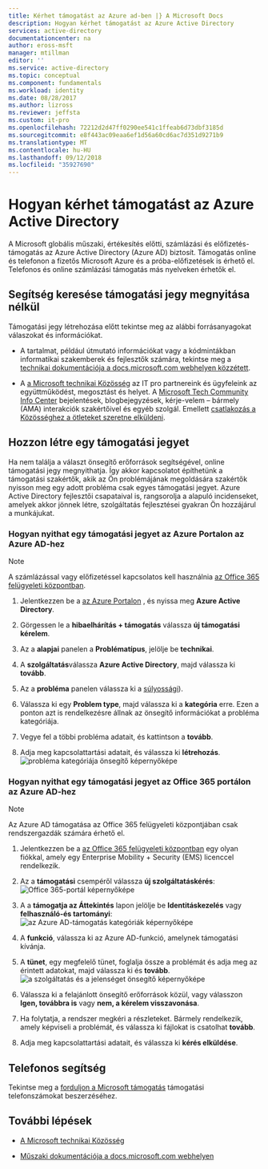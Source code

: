 ```yaml
---
title: Kérhet támogatást az Azure ad-ben |} A Microsoft Docs
description: Hogyan kérhet támogatást az Azure Active Directory
services: active-directory
documentationcenter: na
author: eross-msft
manager: mtillman
editor: ''
ms.service: active-directory
ms.topic: conceptual
ms.component: fundamentals
ms.workload: identity
ms.date: 08/28/2017
ms.author: lizross
ms.reviewer: jeffsta
ms.custom: it-pro
ms.openlocfilehash: 72212d2d47ff0290ee541c1ffeab6d73dbf3185d
ms.sourcegitcommit: e8f443ac09eaa6ef1d56a60cd6ac7d351d9271b9
ms.translationtype: MT
ms.contentlocale: hu-HU
ms.lasthandoff: 09/12/2018
ms.locfileid: "35927690"
---
```

# <a name="how-to-get-support-for-azure-active-directory"></a>Hogyan kérhet támogatást az Azure Active Directory


A Microsoft globális műszaki, értékesítés előtti, számlázási és előfizetés-támogatás az Azure Active Directory (Azure AD) biztosít. Támogatás online és telefonon a fizetős Microsoft Azure és a próba-előfizetések is érhető el. Telefonos és online számlázási támogatás más nyelveken érhetők el. 

## <a name="find-help-without-opening-a-support-ticket"></a>Segítség keresése támogatási jegy megnyitása nélkül

Támogatási jegy létrehozása előtt tekintse meg az alábbi forrásanyagokat válaszokat és információkat. 

* A tartalmat, például útmutató információkat vagy a kódmintákban informatikai szakemberek és fejlesztők számára, tekintse meg a [technikai dokumentációja a docs.microsoft.com webhelyen közzétett](https://docs.microsoft.com/azure/active-directory/).

* A [a Microsoft technikai Közösség](https://techcommunity.microsoft.com/) az IT pro partnereink és ügyfeleink az együttműködést, megosztást és helyet. A [Microsoft Tech Community Info Center](https://techcommunity.microsoft.com/t5/Community-Info-Center/ct-p/Community-Info-Center) bejelentések, blogbejegyzések, kérje-velem – bármely (AMA) interakciók szakértőivel és egyéb szolgál. Emellett [csatlakozás a Közösséghez a ötleteket szeretne elküldeni](https://techcommunity.microsoft.com/t5/Communities/ct-p/communities).


## <a name="open-a-support-ticket"></a>Hozzon létre egy támogatási jegyet

Ha nem találja a választ önsegítő erőforrások segítségével, online támogatási jegy megnyithatja. Így akkor kapcsolatot építhetünk a támogatási szakértők, akik az Ön problémájának megoldására szakértők nyisson meg egy adott probléma csak egyes támogatási jegyet. Azure Active Directory fejlesztői csapataival is, rangsorolja a alapuló incidenseket, amelyek akkor jönnek létre, szolgáltatás fejlesztései gyakran Ön hozzájárul a munkájukat.

### <a name="how-to-open-a-support-ticket-for-azure-ad-in-the-azure-portal"></a>Hogyan nyithat egy támogatási jegyet az Azure Portalon az Azure AD-hez

> [!NOTE]
> A számlázással vagy előfizetéssel kapcsolatos kell használnia [az Office 365 felügyeleti központban](https://portal.office.com).
> 

1. Jelentkezzen be a [az Azure Portalon](https://portal.azure.com) , és nyissa meg **Azure Active Directory**.
   
2. Görgessen le a **hibaelhárítás + támogatás** válassza **új támogatási kérelem**.
   
3. Az a **alapjai** panelen a **Problématípus**, jelölje be **technikai**.
   
4. A **szolgáltatás**válassza **Azure Active Directory**, majd válassza ki **tovább**.

5. Az a **probléma** panelen válassza ki a [súlyossági](https://azure.microsoft.com/support/plans/response/)).
  
6. Válassza ki egy **Problem type**, majd válassza ki a **kategória** erre. Ezen a ponton azt is rendelkezésre állnak az önsegítő információkat a probléma kategóriája.
  
7. Vegye fel a többi probléma adatait, és kattintson a **tovább**.
  
8. Adja meg kapcsolattartási adatait, és válassza ki **létrehozás**.
  ![probléma kategóriája önsegítő képernyőképe](./media/active-directory-troubleshooting-support-howto/open-support-ticket.png)

### <a name="how-to-open-a-support-ticket-for-azure-ad-in-the-office-365-portal"></a>Hogyan nyithat egy támogatási jegyet az Office 365 portálon az Azure AD-hez

> [!NOTE]
> Az Azure AD támogatása az Office 365 felügyeleti központjában csak rendszergazdák számára érhető el.
> 

1. Jelentkezzen be a [az Office 365 felügyeleti központban](https://portal.office.com) egy olyan fiókkal, amely egy Enterprise Mobility + Security (EMS) licenccel rendelkezik.

2. Az a **támogatási** csempéről válassza **új szolgáltatáskérés**: ![Office 365-portál képernyőképe](./media/active-directory-troubleshooting-support-howto/office-portal.png)

3. A a **támogatja az Áttekintés** lapon jelölje be **Identitáskezelés** vagy **felhasználó-és tartományi**: ![az Azure AD-támogatás kategóriák képernyőképe](./media/active-directory-troubleshooting-support-howto/select-identity.png)

4. A **funkció**, válassza ki az Azure AD-funkció, amelynek támogatási kívánja.

5. A **tünet**, egy megfelelő tünet, foglalja össze a problémát és adja meg az érintett adatokat, majd válassza ki és **tovább**.
  ![a szolgáltatás és a jelenséget önsegítő képernyőképe](./media/active-directory-troubleshooting-support-howto/open-service-request.png)

6. Válassza ki a felajánlott önsegítő erőforrások közül, vagy válasszon **Igen, továbbra is** vagy **nem, a kérelem visszavonása**.

7. Ha folytatja, a rendszer megkéri a részleteket. Bármely rendelkezik, amely képviseli a problémát, és válassza ki fájlokat is csatolhat **tovább**.

8. Adja meg kapcsolattartási adatait, és válassza ki **kérés elküldése**.

## <a name="get-phone-support"></a>Telefonos segítség

Tekintse meg a [forduljon a Microsoft támogatás](https://portal.office.com/Support/ContactUs.aspx) támogatási telefonszámokat beszerzéséhez.

##  <a name="next-steps"></a>További lépések

* [A Microsoft technikai Közösség](https://techcommunity.microsoft.com/)

* [Műszaki dokumentációja a docs.microsoft.com webhelyen](https://docs.microsoft.com/azure/active-directory/)
